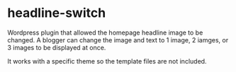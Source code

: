 headline-switch
===============

Wordpress plugin that allowed the homepage headline image to be changed. A blogger can change the image and text to 1 image, 2 iamges, or 3 images to be displayed at once. 

It works with a specific theme so the template files are not included. 
